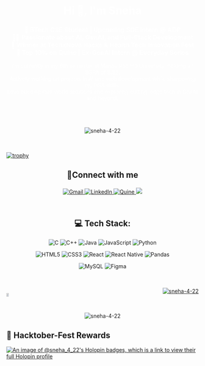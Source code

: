 <h1 align="center" style="color: #fff;">Hi 👋, I'm Sneha</h1>
<h3 align="center" style="color: #fff;">
🚀  BTech CSE Student | Upcoming SDE Intern @ ADP<br>
👩‍💻 Passionate about AI, GenAI, and Full-Stack Development<br>
🏅 Winner at TechxNova Hacks & Health Tech Innovation Fest<br>
🌟 Top 10% on Quine | Ex-GenAI Intern @ Everyday Series
</h3>

<p align="center" style="color: #fff;">
I'm currently in my 6th semester at Manav Rachna University, holding an SGPA of 8.82.<br>
Actively working on projects in AI and web development while sharpening my DSA skills.<br>
Love building real-world solutions and exploring cutting-edge tech in GenAI and beyond.
</p>

<br/>
<br/>
<div align="center" style="margin-top: 20px;"> 
  <img 
    src="https://komarev.com/ghpvc/?username=sneha-4-22&label=Profile%20views&color=blueviolet&style=plastic" 
    alt="sneha-4-22" 
  />
</div>

<br/>
<br/>

[![trophy](https://github-profile-trophy.vercel.app/?username=sneha-4-22&theme=discord)](https://github.com/ryo-ma/github-profile-trophy)


## <p align="center">🎈Connect with me </p>
<p align="center">
    <a href="mailto:snehakumari64445@gmail.com">
        <img
            src="https://img.shields.io/badge/Gmail-%23D14836.svg?style=for-the-badge&amp;logo=gmail&amp;logoColor=white"
            alt="Gmail"
        />
    </a>
    <a href="https://www.linkedin.com/in/sneha422/">
        <img
            src="https://img.shields.io/badge/LinkedIn-%230077B5.svg?style=for-the-badge&amp;logo=linkedin&amp;logoColor=white"
            alt="LinkedIn"
        />
    </a>
  <a href="https://quine.sh/user/sneha-4-22">
    <img
        src="https://img.shields.io/badge/Quine-31A24C?style=for-the-badge&amp;logo=quine&amp;logoColor=black"
        alt="Quine"
    />
</a>
<a href="https://leetcode.com/sneha_4_22/">
  <img src="https://img.shields.io/badge/LeetCode-000000?style=for-the-badge&logo=LeetCode&logoColor=#d16c06"  target="_blank">
</a>


</p>

<br>

## <p align="center">💻 Tech Stack:</p>

<p align="center">
<img
    src="https://img.shields.io/badge/c-%2300599C.svg?style=for-the-badge&amp;logo=c&amp;logoColor=white"
    alt="C"
/>
<img
    src="https://img.shields.io/badge/c++-%2300599C.svg?style=for-the-badge&amp;logo=c%2B%2B&amp;logoColor=white"
    alt="C++"
/>
<img
    src="https://img.shields.io/badge/java-%23ED8B00.svg?style=for-the-badge&amp;logo=java&amp;logoColor=white"
    alt="Java"
/>
<img
    src="https://img.shields.io/badge/javascript-%23323330.svg?style=for-the-badge&amp;logo=javascript&amp;logoColor=%23F7DF1E"
    alt="JavaScript"
/>
<img
    src="https://img.shields.io/badge/python-3670A0?style=for-the-badge&amp;logo=python&amp;logoColor=ffdd54"
    alt="Python"
/>
</p>

<p align="center">
<img
    src="https://img.shields.io/badge/html5-%23E34F26.svg?style=for-the-badge&amp;logo=html5&amp;logoColor=white"
    alt="HTML5"
/>
<img
    src="https://img.shields.io/badge/css3-%231572B6.svg?style=for-the-badge&amp;logo=css3&amp;logoColor=white"
    alt="CSS3"
/>
<img
    src="https://img.shields.io/badge/react-%2320232a.svg?style=for-the-badge&amp;logo=react&amp;logoColor=%2361DAFB"
    alt="React"
/>
<img
    src="https://img.shields.io/badge/react_native-%2361DAFB.svg?style=for-the-badge&amp;logo=react&amp;logoColor=black"
    alt="React Native"
/>
<img
    src="https://img.shields.io/badge/pandas-%23150458.svg?style=for-the-badge&amp;logo=pandas&amp;logoColor=white"
    alt="Pandas"
/>
</p>

<p align="center">
<img
    src="https://img.shields.io/badge/mysql-black.svg?style=for-the-badge&amp;logo=mysql&amp;logoColor=white;"
    alt="MySQL"
/>
<img
    src="https://img.shields.io/badge/figma-%23F24E1E.svg?style=for-the-badge&amp;logo=figma&amp;logoColor=pink"
    alt="Figma"
/>
</p>
<br/>
<br/>

<div style="display: flex; justify-content: space-between;">
  <div>
    
   <a href="https://github.com/Giingu"><img width="50%"  align="left"  src="https://github-readme-stats.vercel.app/api?username=sneha-4-22&theme=dark&title_color=white?"></a>

  </div>
  <div align="right">
    <a href="https://quine.sh?utm_source=widgets&utm_campaign=sneha-4-22">
      <img src="https://stats.quine.sh/sneha-4-22/github?theme=dark" alt="sneha-4-22" />
    </a>
  </div>
</div>
<br/>

<p align="center"><img src="https://github-readme-streak-stats.herokuapp.com/?user=sneha-4-22&theme=dark" alt="sneha-4-22" /></p>


## 👻 Hacktober-Fest Rewards

[![An image of @sneha_4_22's Holopin badges, which is a link to view their full Holopin profile](https://holopin.me/sneha_4_22)][Holopin]

[Holopin]:https://holopin.io/@sneha_4_22
